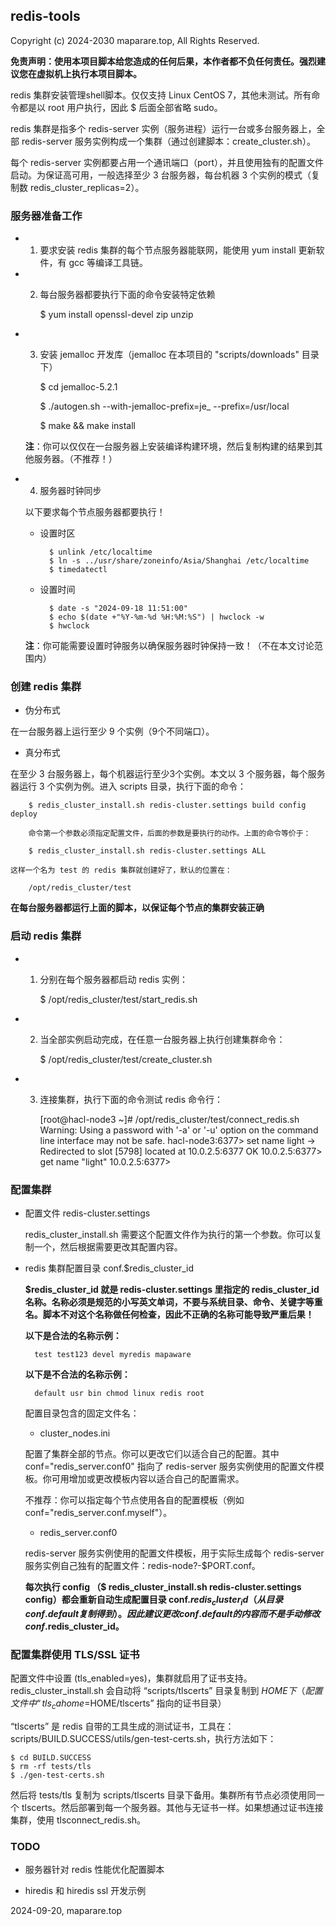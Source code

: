 ## redis-tools


Copyright (c) 2024-2030 maparare.top, All Rights Reserved.


**免责声明：使用本项目脚本给您造成的任何后果，本作者都不负任何责任。强烈建议您在虚拟机上执行本项目脚本。**

redis 集群安装管理shell脚本。仅仅支持 Linux CentOS 7，其他未测试。所有命令都是以 root 用户执行，因此 $ 后面全部省略 sudo。

redis 集群是指多个 redis-server 实例（服务进程）运行一台或多台服务器上，全部 redis-server 服务实例构成一个集群（通过创建脚本：create_cluster.sh）。

每个 redis-server 实例都要占用一个通讯端口（port），并且使用独有的配置文件启动。为保证高可用，一般选择至少 3 台服务器，每台机器 3 个实例的模式（复制数 redis_cluster_replicas=2）。

### 服务器准备工作

- 1) 要求安装 redis 集群的每个节点服务器能联网，能使用 yum install 更新软件，有 gcc 等编译工具链。

- 2) 每台服务器都要执行下面的命令安装特定依赖

        $ yum install openssl-devel zip unzip

- 3) 安装 jemalloc 开发库（jemalloc 在本项目的 "scripts/downloads" 目录下）

        $ cd jemalloc-5.2.1
        
        $ ./autogen.sh
         --with-jemalloc-prefix=je_ --prefix=/usr/local
        
        $ make && make install

    **注**：你可以仅仅在一台服务器上安装编译构建环境，然后复制构建的结果到其他服务器。（不推荐！）

- 4) 服务器时钟同步

    以下要求每个节点服务器都要执行！

    - 设置时区
    
            $ unlink /etc/localtime
            $ ln -s ../usr/share/zoneinfo/Asia/Shanghai /etc/localtime
            $ timedatectl

    - 设置时间

            $ date -s "2024-09-18 11:51:00"
            $ echo $(date +"%Y-%m-%d %H:%M:%S") | hwclock -w
            $ hwclock

    **注**：你可能需要设置时钟服务以确保服务器时钟保持一致！（不在本文讨论范围内）

### 创建 redis 集群

- 伪分布式

 在一台服务器上运行至少 9 个实例（9个不同端口）。
 
- 真分布式

 在至少 3 台服务器上，每个机器运行至少3个实例。本文以 3 个服务器，每个服务器运行 3 个实例为例。进入 scripts 目录，执行下面的命令：

        $ redis_cluster_install.sh redis-cluster.settings build config deploy

        命令第一个参数必须指定配置文件，后面的参数是要执行的动作。上面的命令等价于：

        $ redis_cluster_install.sh redis-cluster.settings ALL

    这样一个名为 test 的 redis 集群就创建好了，默认的位置在：

        /opt/redis_cluster/test


**在每台服务器都运行上面的脚本，以保证每个节点的集群安装正确**

### 启动 redis 集群

- 1) 分别在每个服务器都启动 redis 实例：

        $ /opt/redis_cluster/test/start_redis.sh

- 2) 当全部实例启动完成，在任意一台服务器上执行创建集群命令：

        $ /opt/redis_cluster/test/create_cluster.sh

- 3) 连接集群，执行下面的命令测试 redis 命令行：

        [root@hacl-node3 ~]# /opt/redis_cluster/test/connect_redis.sh
        Warning: Using a password with '-a' or '-u' option on the command line interface may not be safe.
        hacl-node3:6377> set name light
        -> Redirected to slot [5798] located at 10.0.2.5:6377
        OK
        10.0.2.5:6377> get name
        "light"
        10.0.2.5:6377>

### 配置集群

- 配置文件 redis-cluster.settings

    redis_cluster_install.sh 需要这个配置文件作为执行的第一个参数。你可以复制一个，然后根据需要更改其配置内容。


- redis 集群配置目录 conf.$redis_cluster_id

    **$redis_cluster_id 就是 redis-cluster.settings 里指定的 redis_cluster_id 名称。名称必须是规范的小写英文单词，不要与系统目录、命令、关键字等重名。脚本不对这个名称做任何检查，因此不正确的名称可能导致严重后果！**
    
    **以下是合法的名称示例：**
    
        test test123 devel myredis mapaware
    
    **以下是不合法的名称示例：**

        default usr bin chmod linux redis root

    配置目录包含的固定文件名：

    - cluster_nodes.ini
    
    配置了集群全部的节点。你可以更改它们以适合自己的配置。其中 conf="redis_server.conf0" 指向了 redis-server 服务实例使用的配置文件模板。你可用增加或更改模板内容以适合自己的配置需求。
    
    不推荐：你可以指定每个节点使用各自的配置模板（例如 conf="redis_server.conf.myself"）。

    - redis_server.conf0
    
    redis-server 服务实例使用的配置文件模板，用于实际生成每个 redis-server 服务实例自己独有的配置文件：redis-node?-$PORT.conf。

    **每次执行 config （$ redis_cluster_install.sh redis-cluster.settings config）都会重新自动生成配置目录 conf.$redis_cluster_id （从目录 conf.default 复制得到）。因此建议更改 conf.default 的内容而不是手动修改 conf.$redis_cluster_id。**

### 配置集群使用 TLS/SSL 证书

配置文件中设置 (tls_enabled=yes)，集群就启用了证书支持。redis_cluster_install.sh 会自动将 “scripts/tlscerts” 目录复制到 $HOME 下 （配置文件中 “tls_cahome=$HOME/tlscerts” 指向的证书目录）

“tlscerts” 是 redis 自带的工具生成的测试证书，工具在：scripts/BUILD.SUCCESS/utils/gen-test-certs.sh，执行方法如下：

    $ cd BUILD.SUCCESS
    $ rm -rf tests/tls
    $ ./gen-test-certs.sh

然后将 tests/tls 复制为 scripts/tlscerts 目录下备用。集群所有节点必须使用同一个 tlscerts。然后部署到每一个服务器。其他与无证书一样。如果想通过证书连接集群，使用 tlsconnect_redis.sh。

### TODO

- 服务器针对 redis 性能优化配置脚本

- hiredis 和 hiredis ssl 开发示例

2024-09-20, maparare.top